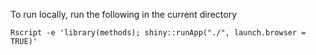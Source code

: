 To run locally, run the following in the current directory
```
Rscript -e 'library(methods); shiny::runApp("./", launch.browser = TRUE)'
```
